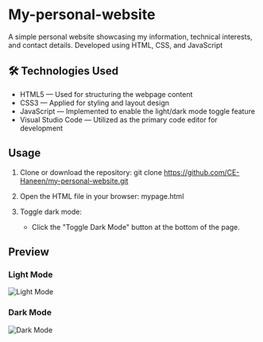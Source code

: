 # My-personal-website 
A simple personal website showcasing my information, technical interests, and contact details. Developed using HTML, CSS, and JavaScript 

## 🛠️ Technologies Used  
- HTML5 — Used for structuring the webpage content  
- CSS3 — Applied for styling and layout design  
- JavaScript — Implemented to enable the light/dark mode toggle feature  
- Visual Studio Code — Utilized as the primary code editor for development

## Usage

1. Clone or download the repository:
     git clone https://github.com/CE-Haneen/my-personal-website.git
   
2. Open the HTML file in your browser:
     mypage.html
   
3. Toggle dark mode:
   - Click the "Toggle Dark Mode" button at the bottom of the page.
  
## Preview

### Light Mode
![Light Mode](ttps://github.com/user-attachments/assets/18e9fd52-603c-43b6-b3cb-15a102237e23)

### Dark Mode 
![Dark Mode](https://github.com/user-attachments/assets/3033e085-e026-4a1e-a6c0-71115bfe465f)
